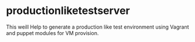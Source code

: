 productionliketestserver
========================
This weill Help to generate a production like test environment using Vagrant and puppet modules for VM provision. 
